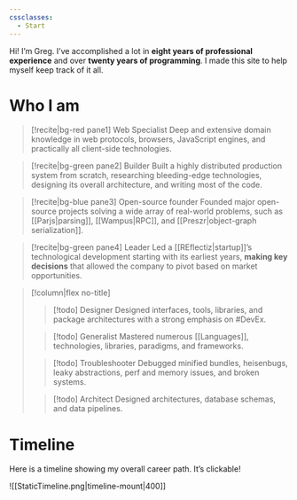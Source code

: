 ```yaml
---
cssclasses:
  - Start
---
```

Hi! I’m Greg. I’ve accomplished a lot in **eight years of professional experience** and over **twenty years of programming**. I made this site to help myself keep track of it all. 
# Who I am
> [!recite|bg-red pane1]  Web Specialist
> Deep and extensive domain knowledge in web protocols, browsers, JavaScript engines, and practically all client-side technologies.

> [!recite|bg-green pane2] Builder
> Built a highly distributed production system from scratch, researching bleeding-edge technologies, designing its overall architecture, and writing most of the code.

>[!recite|bg-blue pane3] Open-source founder
> Founded major open-source projects solving a wide array of real-world problems, such as [[Parjs|parsing]], [[Wampus|RPC]], and [[Preszr|object-graph serialization]]. 

> [!recite|bg-green pane4] Leader
> Led a [[REflectiz|startup]]’s technological development starting with its earliest years, **making key decisions** that allowed the company to pivot based on market opportunities.

> [!column|flex no-title]
> > [!todo] Designer
> > Designed interfaces, tools, libraries, and package architectures with a strong emphasis on #DevEx.
> 
> > [!todo] Generalist
> >  Mastered numerous [[Languages]], technologies, libraries, paradigms, and frameworks.
> 
> > [!todo] Troubleshooter
> > Debugged minified bundles, heisenbugs, leaky abstractions, perf and memory issues, and broken systems.
> 
> > [!todo] Architect
 > > Designed architectures, database schemas, and data pipelines.
# Timeline
Here is a timeline showing my overall career path. It’s clickable!

![[StaticTimeline.png|timeline-mount|400]]